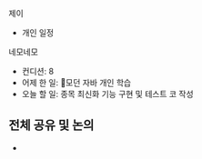 
제이
- 개인 일정

네모네모
- 컨디션: 8
- 어제 한 일: 모던 자바 개인 학습
- 오늘 할 일: 종목 최신화 기능 구현 및 테스트 코 작성

## 전체 공유 및 논의
- 
